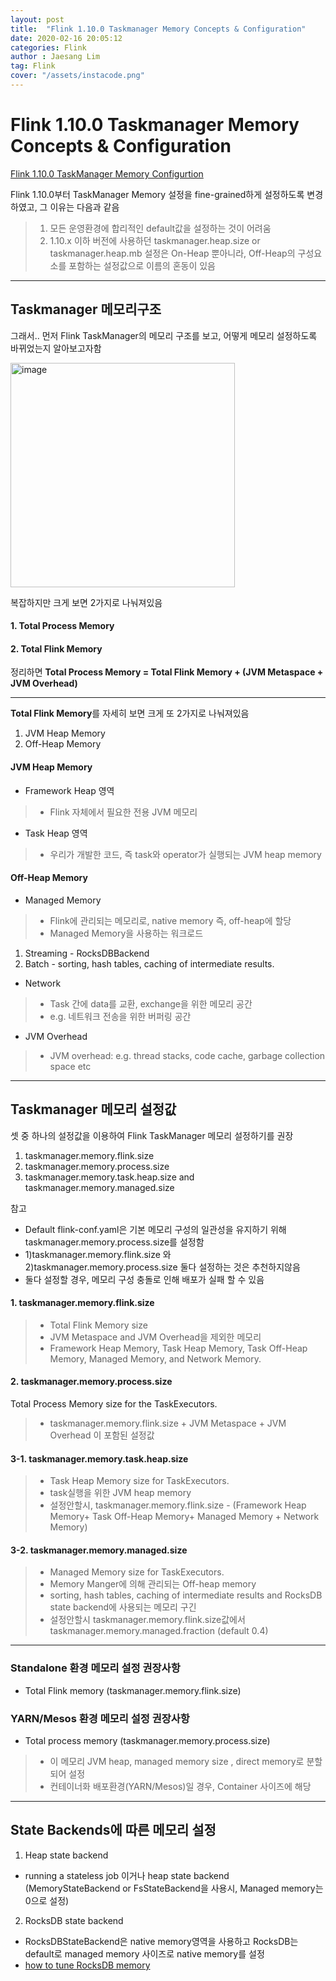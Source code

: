```yaml
---
layout: post
title:  "Flink 1.10.0 Taskmanager Memory Concepts & Configuration"
date: 2020-02-16 20:05:12
categories: Flink
author : Jaesang Lim
tag: Flink
cover: "/assets/instacode.png"
---
```



# Flink 1.10.0 Taskmanager Memory Concepts & Configuration

[Flink 1.10.0 TaskManager Memory Configurtion](https://ci.apache.org/projects/flink/flink-docs-release-1.10/ops/memory/mem_setup.html)


Flink 1.10.0부터 TaskManager Memory 설정을 fine-grained하게 설정하도록 변경하였고, 그 이유는 다음과 같음
> 1. 모든 운영환경에 합리적인 default값을 설정하는 것이 어려움 
> 2. 1.10.x 이하 버전에 사용하던 taskmanager.heap.size or taskmanager.heap.mb 설정은 On-Heap 뿐아니라, Off-Heap의 구성요소를 포함하는 설정값으로 이름의 혼동이 있음

---

## Taskmanager 메모리구조

그래서.. 먼저 Flink TaskManager의 메모리 구조를 보고, 어떻게 메모리 설정하도록 바뀌었는지 알아보고자함

<img width="359" alt="image" src="https://user-images.githubusercontent.com/12586821/74604722-e2cc1a00-5103-11ea-9cb0-092319eeba36.png">


복잡하지만 크게 보면 2가지로 나눠져있음
#### 1. Total Process Memory
#### 2. Total Flink Memory

정리하면 **Total Process Memory = Total Flink Memory + (JVM Metaspace + JVM Overhead)**

---

**Total Flink Memory**를 자세히 보면 크게 또 2가지로 나눠져있음
1. JVM Heap Memory
2. Off-Heap Memory

#### JVM Heap Memory 

- Framework Heap 영역
> - Flink 자체에서 필요한 전용 JVM 메모리

- Task Heap 영역
> - 우리가 개발한 코드, 즉 task와 operator가 실행되는 JVM heap memory

#### Off-Heap Memory

- Managed Memory
> - Flink에 관리되는 메모리로, native memory 즉, off-heap에 할당
> - Managed Memory을 사용하는 워크로드
1. Streaming - RocksDBBackend
2. Batch - sorting, hash tables, caching of intermediate results.

- Network
> - Task 간에 data를 교환, exchange을 위한 메모리 공간 
> - e.g. 네트워크 전송을 위한 버퍼링 공간 

- JVM Overhead
> - JVM overhead: e.g. thread stacks, code cache, garbage collection space etc

---

## Taskmanager 메모리 설정값

셋 중 하나의 설정값을 이용하여 Flink TaskManager 메모리 설정하기를 권장
1. taskmanager.memory.flink.size
2. taskmanager.memory.process.size
3. taskmanager.memory.task.heap.size and taskmanager.memory.managed.size


참고 
- Default flink-conf.yaml은 기본 메모리 구성의 일관성을 유지하기 위해 taskmanager.memory.process.size를 설정함
- 1)taskmanager.memory.flink.size 와 2)taskmanager.memory.process.size 둘다 설정하는 것은 추천하지않음
- 둘다 설정할 경우, 메모리 구성 충돌로 인해 배포가 실패 할 수 있음 


#### 1. taskmanager.memory.flink.size
> - Total Flink Memory size
> - JVM Metaspace and JVM Overhead을 제외한 메모리
> - Framework Heap Memory, Task Heap Memory, Task Off-Heap Memory, Managed Memory, and Network Memory.
 
#### 2. taskmanager.memory.process.size
Total Process Memory size for the TaskExecutors. 
> - taskmanager.memory.flink.size + JVM Metaspace + JVM Overhead 이 포함된 설정값 

#### 3-1. taskmanager.memory.task.heap.size
> - Task Heap Memory size for TaskExecutors. 
> - task실행을 위한 JVM heap memory
> - 설정안할시, taskmanager.memory.flink.size - (Framework Heap Memory+ Task Off-Heap Memory+ Managed Memory + Network Memory)

#### 3-2. taskmanager.memory.managed.size 
> - Managed Memory size for TaskExecutors.
> - Memory Manger에 의해 관리되는 Off-heap memory 
> - sorting, hash tables, caching of intermediate results and RocksDB state backend에 사용되는 메모리 구긴
> - 설정안할시 taskmanager.memory.flink.size값에서 taskmanager.memory.managed.fraction (default 0.4)


---

### Standalone 환경 메모리 설정 권장사항
- Total Flink memory (taskmanager.memory.flink.size)

### YARN/Mesos 환경 메모리 설정 권장사항
- Total process memory (taskmanager.memory.process.size)
> - 이 메모리 JVM heap, managed memory size , direct memory로 분할되어 설정
> - 컨테이너화 배포환경(YARN/Mesos)일 경우, Container 사이즈에 해당 

---

## State Backends에 따른 메모리 설정 

1. Heap state backend
- running a stateless job 이거나 heap state backend (MemoryStateBackend or FsStateBackend을 사용시, Managed memory는 0으로 설정)
 
 
2. RocksDB state backend
-  RocksDBStateBackend은 native memory영역을 사용하고 RocksDB는 default로 managed memory 사이즈로 native memory를 설정 
- [how to tune RocksDB memory](https://ci.apache.org/projects/flink/flink-docs-release-1.10/ops/state/large_state_tuning.html#tuning-rocksdb-memory)

